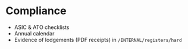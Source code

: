 # Compliance
- ASIC & ATO checklists
- Annual calendar
- Evidence of lodgements (PDF receipts) in `/INTERNAL/registers/hard`
